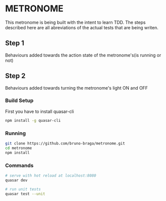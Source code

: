 # METRONOME 

This metronome is being built with the intent to learn TDD. The steps described here are all abreviations of the actual tests that are being writen.

## Step 1

Behaviours added towards the action state of the metronome's(is running or not)

## Step 2

Behaviours added towards turning the metronome's light ON and OFF 

### Build Setup

First you have to install quasar-cli

```bash
npm install -g quasar-cli
```

### Running

``` bash
git clone https://github.com/bruno-braga/metronome.git
cd metronome
npm install
```

### Commands

``` bash
# serve with hot reload at localhost:8080
quasar dev

# run unit tests
quasar test --unit
```
